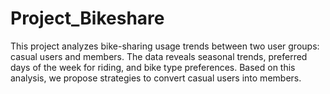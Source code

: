 # Project_Bikeshare

This project analyzes bike-sharing usage trends between two user groups: casual users and members. The data reveals seasonal trends, preferred days of the week for riding, and bike type preferences. Based on this analysis, we propose strategies to convert casual users into members.

